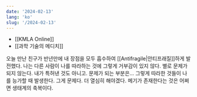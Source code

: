 ```yaml
---
date: '2024-02-13'
lang: 'ko'
slug: '/2024-02-13'
---
```


- [[KMLA Online]]
- [[과학 기술의 메디치]]

오늘 만난 친구가 반년만에 내 장점을 모두 흡수하여 [[Antifragile|안티프래질]]하게 발전했다. 나는 다른 사람이 나를 따라하는 것에 그렇게 거부감이 있지 않다. 별로 문제가 되지 않는다. 내가 특허낸 것도 아니고. 문제가 되는 부분은... 그렇게 따라한 것들이 나를 능가할 때 발생한다. 그게 문제다. 더 열심히 해야겠다. 메기가 존재한다는 것은 어쩌면 생태계의 축복이다.
